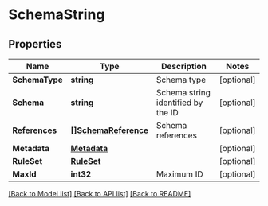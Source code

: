 # SchemaString

## Properties

Name | Type | Description | Notes
------------ | ------------- | ------------- | -------------
**SchemaType** | **string** | Schema type | [optional] 
**Schema** | **string** | Schema string identified by the ID | [optional] 
**References** | [**[]SchemaReference**](SchemaReference.md) | Schema references | [optional] 
**Metadata** | [**Metadata**](Metadata.md) |  | [optional] 
**RuleSet** | [**RuleSet**](RuleSet.md) |  | [optional] 
**MaxId** | **int32** | Maximum ID | [optional] 

[[Back to Model list]](../README.md#documentation-for-models) [[Back to API list]](../README.md#documentation-for-api-endpoints) [[Back to README]](../README.md)


